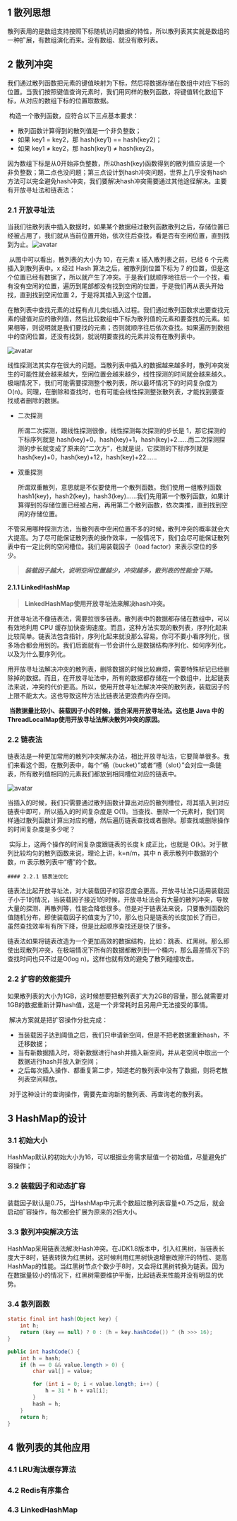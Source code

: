 ## 1 散列思想

​	散列表用的是数组支持按照下标随机访问数据的特性，所以散列表其实就是数组的一种扩展，有数组演化而来。没有数组、就没有散列表。

## 2 散列冲突

​	我们通过散列函数把元素的键值映射为下标，然后将数据存储在数组中对应下标的位置。当我们按照键值查询元素时，我们用同样的散列函数，将键值转化数组下标，从对应的数组下标的位置取数据。

​	构造一个散列函数，应符合以下三点基本要求：

- 散列函数计算得到的散列值是一个非负整数；
- 如果 key1 = key2，那 hash(key1) == hash(key2)；
- 如果 key1 ≠ key2，那 hash(key1) ≠ hash(key2)。

​	因为数组下标是从0开始非负整数，所以hash(key)函数得到的散列值应该是一个非负整数；第二点也没问题；第三点设计到hash冲突问题，世界上几乎没有hash方法可以完全避免hash冲突，我们要解决hash冲突需要通过其他途径解决。主要有开放寻址法和链表法：

### 2.1 开放寻址法

​	当我们往散列表中插入数据时，如果某个数据经过散列函数散列之后，存储位置已经被占用了，我们就从当前位置开始，依次往后查找，看是否有空闲位置，直到找到为止。
​    ![avatar](https://static001.geekbang.org/resource/image/5c/d5/5c31a3127cbc00f0c63409bbe1fbd0d5.jpg)

​	从图中可以看出，散列表的大小为 10，在元素 x 插入散列表之前，已经 6 个元素插入到散列表中。x 经过 Hash 算法之后，被散列到位置下标为 7 的位置，但是这个位置已经有数据了，所以就产生了冲突。于是我们就顺序地往后一个一个找，看有没有空闲的位置，遍历到尾部都没有找到空闲的位置，于是我们再从表头开始找，直到找到空闲位置 2，于是将其插入到这个位置。

​	在散列表中查找元素的过程有点儿类似插入过程。我们通过散列函数求出要查找元素的键值对应的散列值，然后比较数组中下标为散列值的元素和要查找的元素。如果相等，则说明就是我们要找的元素；否则就顺序往后依次查找。如果遍历到数组中的空闲位置，还没有找到，就说明要查找的元素并没有在散列表中。

![avatar](https://static001.geekbang.org/resource/image/91/ff/9126b0d33476777e7371b96e676e90ff.jpg)

​	线性探测法其实存在很大的问题。当散列表中插入的数据越来越多时，散列冲突发生的可能性就会越来越大，空闲位置会越来越少，线性探测的时间就会越来越久。极端情况下，我们可能需要探测整个散列表，所以最坏情况下的时间复杂度为 O(n)。同理，在删除和查找时，也有可能会线性探测整张散列表，才能找到要查找或者删除的数据。

- 二次探测

  所谓二次探测，跟线性探测很像，线性探测每次探测的步长是 1，那它探测的下标序列就是 hash(key)+0，hash(key)+1，hash(key)+2……而二次探测探测的步长就变成了原来的“二次方”，也就是说，它探测的下标序列就是 hash(key)+0，hash(key)+12，hash(key)+22……

- 双重探测

  所谓双重散列，意思就是不仅要使用一个散列函数。我们使用一组散列函数 hash1(key)，hash2(key)，hash3(key)……我们先用第一个散列函数，如果计算得到的存储位置已经被占用，再用第二个散列函数，依次类推，直到找到空闲的存储位置。

​	不管采用哪种探测方法，当散列表中空闲位置不多的时候，散列冲突的概率就会大大提高。为了尽可能保证散列表的操作效率，一般情况下，我们会尽可能保证散列表中有一定比例的空闲槽位。我们用装载因子（load factor）来表示空位的多少。

> ***装载因子越大，说明空闲位置越少，冲突越多，散列表的性能会下降。***

#### 2.1.1 LinkedHashMap

> **LinkedHashMap使用开放寻址法来解决hash冲突。**

​	开放寻址法不像链表法，需要拉很多链表。散列表中的数据都存储在数组中，可以有效地利用 CPU 缓存加快查询速度。而且，这种方法实现的散列表，序列化起来比较简单。链表法包含指针，序列化起来就没那么容易。你可不要小看序列化，很多场合都会用到的。我们后面就有一节会讲什么是数据结构序列化、如何序列化，以及为什么要序列化。

​	用开放寻址法解决冲突的散列表，删除数据的时候比较麻烦，需要特殊标记已经删除掉的数据。而且，在开放寻址法中，所有的数据都存储在一个数组中，比起链表法来说，冲突的代价更高。所以，使用开放寻址法解决冲突的散列表，装载因子的上限不能太大。这也导致这种方法比链表法更浪费内存空间。

​	**当数据量比较小、装载因子小的时候，适合采用开放寻址法。这也是 Java 中的ThreadLocalMap使用开放寻址法解决散列冲突的原因。**

### 2.2 链表法

​	链表法是一种更加常用的散列冲突解决办法，相比开放寻址法，它要简单很多。我们来看这个图，在散列表中，每个“桶（bucket）”或者“槽（slot）”会对应一条链表，所有散列值相同的元素我们都放到相同槽位对应的链表中。

![avatar](https://static001.geekbang.org/resource/image/a4/7f/a4b77d593e4cb76acb2b0689294ec17f.jpg)

​	当插入的时候，我们只需要通过散列函数计算出对应的散列槽位，将其插入到对应链表中即可，所以插入的时间复杂度是 O(1)。当查找、删除一个元素时，我们同样通过散列函数计算出对应的槽，然后遍历链表查找或者删除。那查找或删除操作的时间复杂度是多少呢？

​	实际上，这两个操作的时间复杂度跟链表的长度 k 成正比，也就是 O(k)。对于散列比较均匀的散列函数来说，理论上讲，k=n/m，其中 n 表示散列中数据的个数，m 表示散列表中“槽”的个数。

	#### 2.2.1 链表法优化

​	链表法比起开放寻址法，对大装载因子的容忍度会更高。开放寻址法只适用装载因子小于1的情况，当装载因子接近1的时候，开放寻址法会有大量的散列冲突，导致大量的探测、再散列等，性能会降低很多。但是对于链表法来说，只要散列函数的值随机分布，即使装载因子的值变为了10，那么也只是链表的长度加长了而已，虽然查找效率有有所下降，但是比起顺序查找还是快了很多。

​	链表法如果将链表改造为一个更加高效的数据结构，比如：跳表、红黑树。那么即使出现散列冲突，在极端情况下所有的数据都散列到一个桶内，那么最差情况下的查找时间也只不过是O(log n)。这样也就有效的避免了散列碰撞攻击。

### 2.2 扩容的效能提升

​	如果散列表的大小为1GB，这时候想要把散列表扩大为2GB的容量，那么就需要对1GB的数据重新计算hash值，这是一个非常耗时且另用户无法接受的事情。

​	解决方案就是把扩容操作分批完成：

- 当装载因子达到阈值之后，我们只申请新空间，但是不把老数据重新hash，不迁移数据；
- 当有新数据插入时，将新数据进行hash并插入新空间，并从老空间中取出一个数据进行hash并放入新空间；
- 之后每次插入操作、都重复第二步，知道老的散列表中没有了数据，则将老散列表空间释放。

​	对于这种设计的查询操作，需要先查询新的散列表、再查询老的散列表。

## 3 HashMap的设计

### 3.1 初始大小

​	HashMap默认的初始大小为16，可以根据业务需求赋值一个初始值，尽量避免扩容操作；

### 3.2 装载因子和动态扩容

​	装载因子默认是0.75，当HashMap中元素个数超过散列表容量*0.75之后，就会启动扩容操作，每次都会扩展为原来的2倍大小。

### 3.3 散列冲突解决方法

​	HashMap采用链表法解决Hash冲突。在JDK1.8版本中，引入红黑树，当链表长度大于8时，链表转换为红黑树。这时候利用红黑树快速增删改擦汗的特性、提高HashMap的性能。当红黑树节点个数少于8时，又会将红黑树转换为链表。因为在数据量较小的情况下，红黑树需要维护平衡，比起链表来性能并没有明显的优势。

### 3.4 散列函数

```java
static final int hash(Object key) {
    int h;
    return (key == null) ? 0 : (h = key.hashCode()) ^ (h >>> 16);
}
```

```java
public int hashCode() {
    int h = hash;
    if (h == 0 && value.length > 0) {
        char val[] = value;

        for (int i = 0; i < value.length; i++) {
            h = 31 * h + val[i];
        }
        hash = h;
    }
    return h;
}
```

## 4 散列表的其他应用

### 4.1 LRU淘汰缓存算法

### 4.2 Redis有序集合

### 4.3 LinkedHashMap

